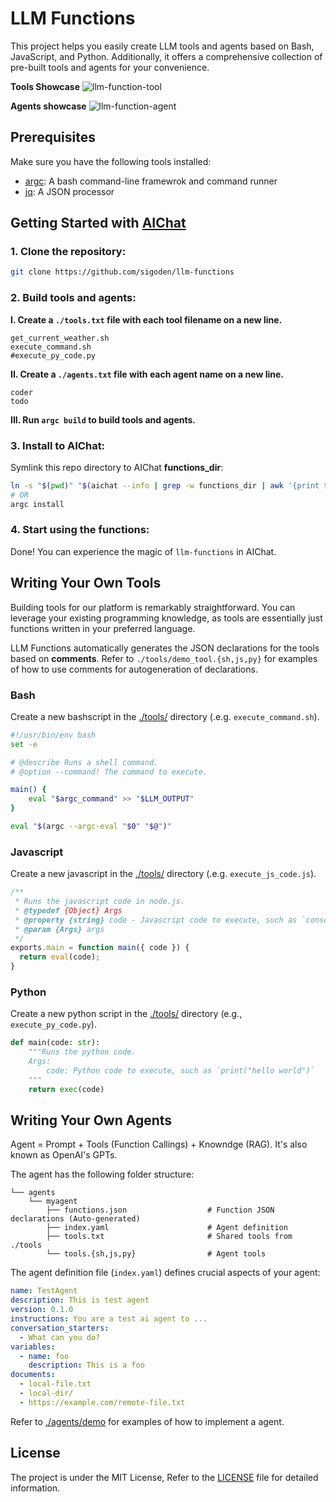 # LLM Functions

This project helps you easily create LLM tools and agents based on Bash, JavaScript, and Python. Additionally, it offers a comprehensive collection of pre-built tools and agents for your convenience.

**Tools Showcase**
![llm-function-tool](https://github.com/user-attachments/assets/40c77413-30ba-4f0f-a2c7-19b042a1b507)

**Agents showcase**
![llm-function-agent](https://github.com/user-attachments/assets/6e380069-8211-4a16-8592-096e909b921d)

## Prerequisites

Make sure you have the following tools installed:

- [argc](https://github.com/sigoden/argc): A bash command-line framewrok and command runner
- [jq](https://github.com/jqlang/jq): A JSON processor

## Getting Started with [AIChat](https://github.com/sigoden/aichat)

### 1. Clone the repository:

```sh
git clone https://github.com/sigoden/llm-functions
```

### 2. Build tools and agents:

**I. Create a `./tools.txt` file with each tool filename on a new line.**

```
get_current_weather.sh
execute_command.sh
#execute_py_code.py
``` 

**II. Create a `./agents.txt` file with each agent name on a new line.**

```
coder
todo
```

**III. Run `argc build` to build tools and agents.**

### 3. Install to AIChat:

Symlink this repo directory to AIChat **functions_dir**:

```sh
ln -s "$(pwd)" "$(aichat --info | grep -w functions_dir | awk '{print $2}')"
# OR
argc install
```

### 4. Start using the functions:

Done! You can experience the magic of `llm-functions` in AIChat.

## Writing Your Own Tools

Building tools for our platform is remarkably straightforward. You can leverage your existing programming knowledge, as tools are essentially just functions written in your preferred language.

LLM Functions automatically generates the JSON declarations for the tools based on **comments**. Refer to `./tools/demo_tool.{sh,js,py}` for examples of how to use comments for autogeneration of declarations.

### Bash

Create a new bashscript in the [./tools/](./tools/) directory (.e.g. `execute_command.sh`).

```sh
#!/usr/bin/env bash
set -e

# @describe Runs a shell command.
# @option --command! The command to execute.

main() {
    eval "$argc_command" >> "$LLM_OUTPUT"
}

eval "$(argc --argc-eval "$0" "$@")"
```

### Javascript

Create a new javascript in the [./tools/](./tools/) directory (.e.g. `execute_js_code.js`).

```js
/**
 * Runs the javascript code in node.js.
 * @typedef {Object} Args
 * @property {string} code - Javascript code to execute, such as `console.log("hello world")`
 * @param {Args} args
 */
exports.main = function main({ code }) {
  return eval(code);
}

```

### Python

Create a new python script in the [./tools/](./tools/) directory (e.g., `execute_py_code.py`).

```py
def main(code: str):
    """Runs the python code.
    Args:
        code: Python code to execute, such as `print("hello world")`
    """
    return exec(code)

```

## Writing Your Own Agents

Agent = Prompt + Tools (Function Callings) + Knowndge (RAG). It's also known as OpenAI's GPTs.

The agent has the following folder structure:
```
└── agents
    └── myagent
        ├── functions.json                  # Function JSON declarations (Auto-generated)
        ├── index.yaml                      # Agent definition
        ├── tools.txt                       # Shared tools from ./tools
        └── tools.{sh,js,py}                # Agent tools 
```

The agent definition file (`index.yaml`) defines crucial aspects of your agent:

```yaml
name: TestAgent                             
description: This is test agent
version: 0.1.0
instructions: You are a test ai agent to ... 
conversation_starters:
  - What can you do?
variables:
  - name: foo
    description: This is a foo
documents:
  - local-file.txt
  - local-dir/
  - https://example.com/remote-file.txt
```

Refer to [./agents/demo](https://github.com/sigoden/llm-functions/tree/main/agents/demo) for examples of how to implement a agent.

## License

The project is under the MIT License, Refer to the [LICENSE](https://github.com/sigoden/llm-functions/blob/main/LICENSE) file for detailed information.